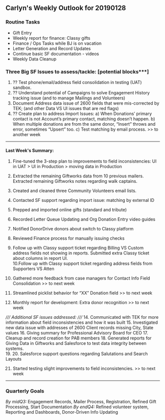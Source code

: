 ## Carlyn's Weekly Outlook for 20190128
### Routine Tasks
* Gift Entry
* Weekly report for finance: Classy gifts
* Finance / Ops Tasks while BJ is on vacation
* Letter Generation and Record Updates
* Continue basic SF documentation - videos
* Weekly Data Cleanup

### Three Big SF Issues to assess/tackle: [potential blocks***]
1. ?? Test phone/email/address field consolidation in testing (UAT) sandbox.
2. ?? Understand potential of Campaigns to solve Engagement History tracking issue (and to manage Mailings and Volunteers)
3. Document Address data issue of 2600 fields that were mis-corrected by TEK; (and other Data VS UI issues that are red flags)
4. ?? Create plan to address Import Issues: a) When Donations’ primary contact is not Account’s primary contact, matching doesn’t happen.  b) When multiple donations are from the same donor, “Insert” throws and error, sometimes “Upsert” too.  c) Test matching by email process. >> to another week

- - - -
#### Last Week's Summary:
1. Fine-tuned the 3-step plan to improvements to field inconsistencies: UI in UAT > UI in Production > moving data in Production
2. Extracted the remaining Giftworks data from 10 previous mailers.  Extracted remaining Giftworks notes regarding walk captains.
3. Created and cleaned three Community Volunteers email lists.
4. Contacted SF support regarding import issue: matching by external ID
5. Prepped and imported online gifts (standard and tribute)
6. Recorded Letter Queue Updating and Org Donation Entry video guides
7. Notified DonorDrive donors about switch to Classy platform
8. Reviewed Finance process for manually issuing checks
9. Follow up with Classy support ticket regarding Billing VS Custom address fields not showing in reports.  Submitted extra Classy ticket about columns in report UI.  
10.Follow up with Classy support ticket regarding address fields from Supporters VS Atten


11. Gathered more feedback from case managers for Contact Info Field Consolidation >> to next week
12. Streamlined picklist behavior for “XX” Donation field >> to next week
13. Monthly report for development: Extra donor recognition >> to next week


*/// Additional SF issues addressed: ///*
14. Communicated with TEK for more information about field inconsistencies and how it was built
15. Investigated new data issue with addresses of 2600 Client records missing City, State values
16. Giving summary for Professional Advisory Board for CEO
17. Cleanup and record creation for PAB members
18. Generated reports for Giving Data in Giftworks and Salesforce to test data integrity between systems.  
19. 
20. Salesforce support questions regarding Salutations and Search Layouts

21. Started testing slight improvements to field inconsistencies. >> to next week


- - - -
### Quarterly Goals
*By midQ3:* Engagement Records, Mailer Process, Registration, Refined Gift Processing, Start Documentation
*By endQ4:* Refined volunteer system, Reporting and Dashboards, Donor-Driven Info Updating
<!--stackedit_data:
eyJoaXN0b3J5IjpbMTIwNzQwMzI5NSwtMTEwNjM0NTc4LC0zNz
c1MjU3NzhdfQ==
-->